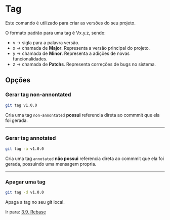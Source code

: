 # Tag

Este comando é utilizado para criar as versões do seu projeto.

O formato padrão para uma tag é Vx.y.z, sendo:

* v -> sigla para a palavra versão.
* x -> chamada de **Major**. Representa a versão principal do projeto.
* y -> chamada de **Minor**. Representa a adições de novas funcionalidades.
* z -> chamada de **Patchs**. Representa correções de bugs no sistema.

## Opções

### Gerar tag non-annontated

```sh
git tag v1.0.0
```

Cria uma tag `non-annontated` **possui** referencia direta ao commmit que ela foi gerada.

---

### Gerar tag annotated

```sh
git tag -a v1.0.0
```

Cria uma tag `annotated` **não possui** referencia direta ao commmit que ela foi gerada, possuindo uma mensagem propria.

---

### Apagar uma tag

```sh
git tag -d v1.0.0
```

Apaga a tag no seu git local.

Ir para: [3.9. Rebase](../3-comandos/rebase.md)
